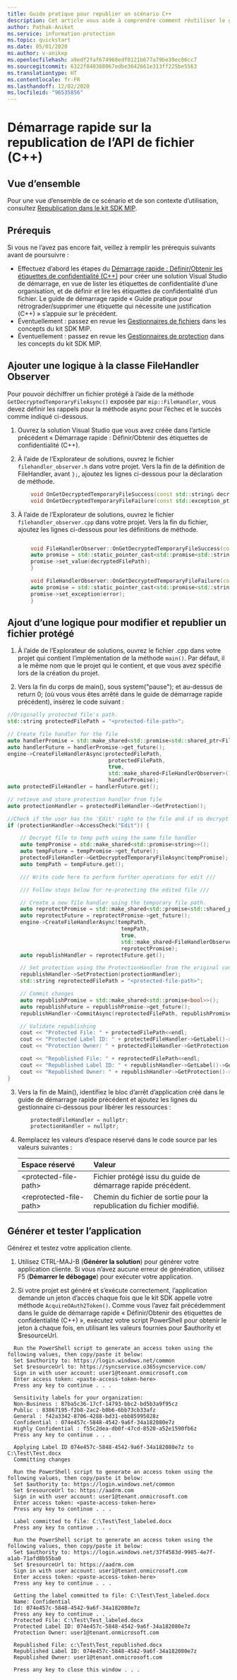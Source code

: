 ```yaml
---
title: Guide pratique pour republier un scénario C++
description: Cet article vous aide à comprendre comment réutiliser le gestionnaire de protection dans les scénarios de republication (C++).
author: Pathak-Aniket
ms.service: information-protection
ms.topic: quickstart
ms.date: 05/01/2020
ms.author: v-anikep
ms.openlocfilehash: a9edf2faf674968edf0121b677a79be39ec86cc7
ms.sourcegitcommit: 6322f840388067edbe3642661e313ff225be5563
ms.translationtype: HT
ms.contentlocale: fr-FR
ms.lasthandoff: 12/02/2020
ms.locfileid: "96535856"
---
```

# <a name="file-api-re-publishing-quickstart-c"></a>Démarrage rapide sur la republication de l’API de fichier (C++)

## <a name="overview"></a>Vue d’ensemble

Pour une vue d’ensemble de ce scénario et de son contexte d’utilisation, consultez [Republication dans le kit SDK MIP](concept-republishing.md).

## <a name="prerequisites"></a>Prérequis

Si vous ne l’avez pas encore fait, veillez à remplir les prérequis suivants avant de poursuivre :

- Effectuez d’abord les étapes du [Démarrage rapide : Définir/Obtenir les étiquettes de confidentialité (C++)](quick-file-set-get-label-cpp.md) pour créer une solution Visual Studio de démarrage, en vue de lister les étiquettes de confidentialité d’une organisation, et de définir et lire les étiquettes de confidentialité d’un fichier. Le guide de démarrage rapide « Guide pratique pour rétrograder/supprimer une étiquette qui nécessite une justification (C++) » s’appuie sur le précédent.
- Éventuellement : passez en revue les [Gestionnaires de fichiers](concept-handler-file-cpp.md) dans les concepts du kit SDK MIP.
- Éventuellement : passez en revue les [Gestionnaires de protection](concept-handler-protection-cpp.md) dans les concepts du kit SDK MIP.

## <a name="add-logic-to-filehandler-observer-class"></a>Ajouter une logique à la classe FileHandler Observer

Pour pouvoir déchiffrer un fichier protégé à l’aide de la méthode `GetDecryptedTemporaryFileAsync()` exposée par `mip::FileHandler`, vous devez définir les rappels pour la méthode async pour l’échec et le succès comme indiqué ci-dessous.

1. Ouvrez la solution Visual Studio que vous avez créée dans l’article précédent « Démarrage rapide : Définir/Obtenir des étiquettes de confidentialité (C++).

2. À l’aide de l’Explorateur de solutions, ouvrez le fichier `filehandler_observer.h` dans votre projet. Vers la fin de la définition de FileHandler, avant `};`, ajoutez les lignes ci-dessous pour la déclaration de méthode.

    ```cpp
        void OnGetDecryptedTemporaryFileSuccess(const std::string& decryptedFilePath, const std::shared_ptr<void>& context) override;
        void OnGetDecryptedTemporaryFileFailure(const std::exception_ptr& error, const std::shared_ptr<void>& context) override;
    ```

3. À l’aide de l’Explorateur de solutions, ouvrez le fichier `filehandler_observer.cpp` dans votre projet. Vers la fin du fichier, ajoutez les lignes ci-dessous pour les définitions de méthode.

    ```cpp

        void FileHandlerObserver::OnGetDecryptedTemporaryFileSuccess(const std::string& decryptedFilePath, const std::shared_ptr<void>& context) {
        auto promise = std::static_pointer_cast<std::promise<std::string>>(context);
        promise->set_value(decryptedFilePath);
        }

        void FileHandlerObserver::OnGetDecryptedTemporaryFileFailure(const std::exception_ptr& error, const std::shared_ptr<void>& context) {
        auto promise = std::static_pointer_cast<std::promise<std::string>>(context);
        promise->set_exception(error);
        }
    ```

## <a name="add-logic-to-edit-and-republish-a-protected-file"></a>Ajout d’une logique pour modifier et republier un fichier protégé

1. À l’aide de l’Explorateur de solutions, ouvrez le fichier .cpp dans votre projet qui contient l’implémentation de la méthode `main()`. Par défaut, il a le même nom que le projet qui le contient, et que vous avez spécifié lors de la création du projet.

2. Vers la fin du corps de main(), sous system("pause"); et au-dessus de return 0; (où vous vous êtes arrêté dans le guide de démarrage rapide précédent), insérez le code suivant :

```cpp
//Originally protected file's path.
std::string protectedFilePath = "<protected-file-path>";

// Create file handler for the file
auto handlerPromise = std::make_shared<std::promise<std::shared_ptr<FileHandler>>>();
auto handlerFuture = handlerPromise->get_future();
engine->CreateFileHandlerAsync(protectedFilePath, 
                                protectedFilePath, 
                                true, 
                                std::make_shared<FileHandlerObserver>(), 
                                handlerPromise);
auto protectedFileHandler = handlerFuture.get();

// retieve and store protection handler from file
auto protectionHandler = protectedFileHandler->GetProtection();

//Check if the user has the 'Edit' right to the file and if so decrypt the file.
if (protectionHandler->AccessCheck("Edit")) {

    // Decrypt file to temp path using the same file handler
    auto tempPromise = std::make_shared<std::promise<string>>();
    auto tempFuture = tempPromise->get_future();
    protectedFileHandler->GetDecryptedTemporaryFileAsync(tempPromise);
    auto tempPath = tempFuture.get();

    /// Write code here to perform further operations for edit ///

    /// Follow steps below for re-protecting the edited file ///

    // Create a new file handler using the temporary file path.
    auto reprotectPromise = std::make_shared<std::promise<std::shared_ptr<FileHandler>>>();
    auto reprotectFuture = reprotectPromise->get_future();
    engine->CreateFileHandlerAsync(tempPath, 
                                    tempPath, 
                                    true, 
                                    std::make_shared<FileHandlerObserver>(), 
                                    reprotectPromise);
    auto republishHandler = reprotectFuture.get();

    // Set protection using the ProtectionHandler from the original consumption operation.
    republishHandler->SetProtection(protectionHandler);
    std::string reprotectedFilePath = "<protected-file-path>";

    // Commit changes
    auto republishPromise = std::make_shared<std::promise<bool>>();
    auto republishFuture = republishPromise->get_future();
    republishHandler->CommitAsync(reprotectedFilePath, republishPromise);

    // Validate republishing
    cout << "Protected File: " + protectedFilePath<<endl;
    cout << "Protected Label ID: " + protectedFileHandler->GetLabel()->GetLabel()->GetId() << endl;
    cout << "Protection Owner: " + protectedFileHandler->GetProtection()->GetOwner() << endl<<endl;

    cout << "Republished File: " + reprotectedFilePath<<endl;
    cout << "Republished Label ID: " + republishHandler->GetLabel()->GetLabel()->GetId() << endl;
    cout << "Republished Owner: " + republishHandler->GetProtection()->GetOwner() << endl;
}
```

3. Vers la fin de Main(), identifiez le bloc d’arrêt d’application créé dans le guide de démarrage rapide précédent et ajoutez les lignes du gestionnaire ci-dessous pour libérer les ressources :

    ````csharp
        protectedFileHandler = nullptr;
        protectionHandler = nullptr;

    ````

4. Remplacez les valeurs d’espace réservé dans le code source par les valeurs suivantes :

   | Espace réservé | Valeur |
   |:----------- |:----- |
   | \<protected-file-path\> | Fichier protégé issu du guide de démarrage rapide précédent. |
   | \<reprotected-file-path\> | Chemin du fichier de sortie pour la republication du fichier modifié. |

## <a name="build-and-test-the-application"></a>Générer et tester l’application

Générez et testez votre application cliente.

1. Utilisez CTRL-MAJ-B (**Générer la solution**) pour générer votre application cliente. Si vous n’avez aucune erreur de génération, utilisez F5 (**Démarrer le débogage**) pour exécuter votre application.

2. Si votre projet est généré et s’exécute correctement, l’application demande un jeton d’accès chaque fois que le kit SDK appelle votre méthode `AcquireOAuth2Token()`. Comme vous l’avez fait précédemment dans le guide de démarrage rapide « Définir/Obtenir des étiquettes de confidentialité (C++) », exécutez votre script PowerShell pour obtenir le jeton à chaque fois, en utilisant les valeurs fournies pour $authority et $resourceUrl.

  ```console
    Run the PowerShell script to generate an access token using the following values, then copy/paste it below:
    Set $authority to: https://login.windows.net/common
    Set $resourceUrl to: https://syncservice.o365syncservice.com/
    Sign in with user account: user1@tenant.onmicrosoft.com
    Enter access token: <paste-access-token-here>
    Press any key to continue . . .

    Sensitivity labels for your organization:
    Non-Business : 87ba5c36-17cf-14793-bbc2-bd5b3a9f95cz
    Public : 83867195-f2b8-2ac2-b0b6-6bb73cb33afz
    General : f42a3342-8706-4288-bd31-ebb85995028z
    Confidential : 074e457c-5848-4542-9a6f-34a182080e7z
    Highly Confidential : f55c2dea-db0f-47cd-8520-a52e1590fb6z
    Press any key to continue . . .

    Applying Label ID 074e457c-5848-4542-9a6f-34a182080e7z to C:\Test\Test.docx
    Committing changes

    Run the PowerShell script to generate an access token using the following values, then copy/paste it below:
    Set $authority to: https://login.windows.net/common
    Set $resourceUrl to: https://aadrm.com
    Sign in with user account: user1@tenant.onmicrosoft.com
    Enter access token: <paste-access-token-here>
    Press any key to continue . . .

    Label committed to file: C:\Test\Test_labeled.docx
    Press any key to continue . . .

    Run the PowerShell script to generate an access token using the following values, then copy/paste it below:
    Set $authority to: https://login.windows.net/37f4583d-9985-4e7f-a1ab-71afd8b55ba0
    Set $resourceUrl to: https://aadrm.com
    Sign in with user account: user1@tenant.onmicrosoft.com
    Enter access token: <paste-access-token-here>
    Press any key to continue . . .

    Getting the label committed to file: C:\Test\Test_labeled.docx
    Name: Confidential
    Id: 074e457c-5848-4542-9a6f-34a182080e7z
    Press any key to continue . . .
    Protected File: C:\Test\Test_labeled.docx
    Protected Label ID: 074e457c-5848-4542-9a6f-34a182080e7z
    Protection Owner: user1@tenant.onmicrosoft.com

    Republished File: c:\Test\Test_republished.docx
    Republished Label ID: 074e457c-5848-4542-9a6f-34a182080e7z
    Republished Owner: user1@tenant.onmicrosoft.com

    Press any key to close this window . . .

   ```
   